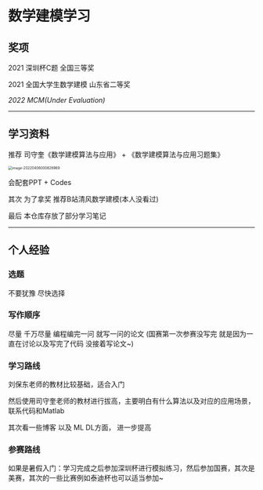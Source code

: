 # 数学建模学习

##  奖项

2021 深圳杯C题 全国三等奖

2021 全国大学生数学建模 山东省二等奖

*2022 MCM(Under Evaluation)*

---

## 学习资料

推荐 司守奎《数学建模算法与应用》 + 《数学建模算法与应用习题集》

<img src="https://vvtorres.oss-cn-beijing.aliyuncs.com/image-20220406000826969.png" alt="image-20220406000826969" style="zoom: 50%;" />

会配套PPT + Codes

其次 为了拿奖 推荐B站清风数学建模(本人没看过)

最后 本仓库存放了部分学习笔记

---

## 个人经验

### 选题

不要犹豫 尽快选择

### 写作顺序

尽量 千万尽量 编程编完一问 就写一问的论文 (国赛第一次参赛没写完 就是因为一直在讨论以及写完了代码 没接着写论文~)

### 学习路线

刘保东老师的教材比较基础，适合入门

然后使用司守奎老师的教材进行拔高，主要明白有什么算法以及对应的应用场景，联系代码和Matlab

其次看一些博客 以及 ML DL方面， 进一步提高

### 参赛路线

如果是暑假入门：学习完成之后参加深圳杯进行模拟练习，然后参加国赛，其次是美赛，其次的一些比赛例如泰迪杯也可以适当参加~
